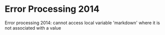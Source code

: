 # Error Processing 2014

Error processing 2014: cannot access local variable 'markdown' where it is not associated with a value
